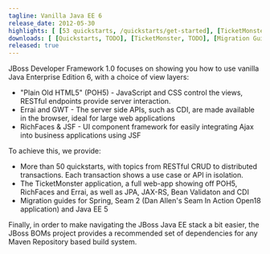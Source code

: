 ```yaml
---
tagline: Vanilla Java EE 6
release_date: 2012-05-30
highlights: [ [53 quickstarts, /quickstarts/get-started], [TicketMonster, /examples/ticket-monster], [Seam 2, Spring and Java EE 5 Migration Guides, /migrations] ]
downloads: [ [Quickstarts, TODO], [TicketMonster, TODO], [Migration Guides, TODO] ]
released: true
---
```


JBoss Developer Framework 1.0 focuses on showing you how to use vanilla Java Enterprise Edition 6, with a choice of view layers:

* "Plain Old HTML5" (POH5) - JavaScript and CSS control the views, RESTful endpoints provide server interaction.
* Errai and GWT - The server side APIs, such as CDI, are made available in the browser, ideal for large web applications
* RichFaces & JSF - UI component framework for easily integrating Ajax into business applications using JSF
  
To achieve this, we provide:

* More than 50 quickstarts, with topics from RESTful CRUD to distributed transactions. Each transaction shows a use case or API in isolation.
* The TicketMonster application, a full web-app showing off POH5, RichFaces and Errai, as well as JPA, JAX-RS, Bean Validaton and CDI
* Migration guides for Spring, Seam 2 (Dan Allen's Seam In Action Open18 application) and Java EE 5

Finally, in order to make navigating the JBoss Java EE stack a bit easier, the JBoss BOMs project provides a recommended set of dependencies for any Maven Repository based build system.

